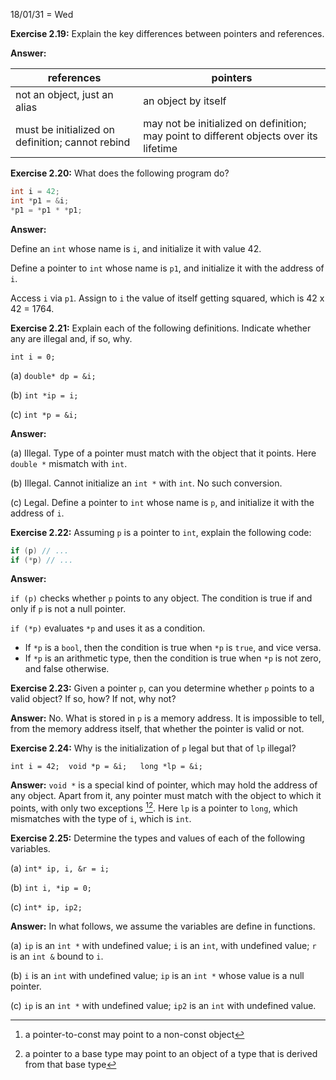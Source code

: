 18/01/31 = Wed

**Exercise 2.19:** Explain the key differences between pointers and references.

**Answer:**

| references                               | pointers                                 |
| ---------------------------------------- | ---------------------------------------- |
| not an object, just an alias             | an object by itself                      |
| must be initialized on definition; cannot rebind | may not be initialized on definition; may point to different objects over its lifetime |

**Exercise 2.20:** What does the following program do?

```c++
int i = 42;
int *p1 = &i;
*p1 = *p1 * *p1;
```

**Answer:** 

Define an `int` whose name is `i`, and initialize it with value 42.

Define a pointer to `int` whose name is `p1`, and initialize it with the address of `i`.

Access `i` via `p1`. Assign to `i` the value of itself getting squared, which is 42 x 42 = 1764.

**Exercise 2.21:** Explain each of the following definitions. Indicate whether
any are illegal and, if so, why.

`int i = 0;`

(a) `double* dp = &i;`

(b) `int *ip = i;`

(c) `int *p = &i;`

**Answer:** 

(a) Illegal. Type of a pointer must match with the object that it points. Here `double *` mismatch with `int`.

(b) Illegal. Cannot initialize an `int *` with `int`. No such conversion.

(c) Legal. Define a pointer to `int` whose name is `p`, and initialize it with the address of `i`.

**Exercise 2.22:** Assuming `p` is a pointer to `int`, explain the following code:

```c++
if (p) // ...
if (*p) // ...
```

**Answer:**

`if (p)` checks whether `p` points to any object. The condition is true if and only if `p` is not a null pointer.

`if (*p)` evaluates `*p` and uses it as a condition.

- If `*p` is a `bool`, then the condition is true when `*p` is `true`, and vice versa.
- If `*p` is an arithmetic type, then the condition is true when `*p` is not zero, and false otherwise.

**Exercise 2.23:** Given a pointer `p`, can you determine whether `p` points to a valid object? If so, how? If not, why not?

**Answer:** No. What is stored in `p` is a memory address. It is impossible to tell, from the memory address itself, that whether the pointer is valid or not.

**Exercise 2.24:** Why is the initialization of `p` legal but that of `lp` illegal?

`int i = 42;  void *p = &i;   long *lp = &i;`

**Answer:** `void *` is a special kind of pointer, which may hold the address of any object. Apart from it, any pointer must match with the object to which it points, with only two exceptions [^1][^2]. Here `lp` is a pointer to `long`, which mismatches with the type of `i`, which is `int`.

[^1]: a pointer-to-const may point to a non-const object
[^2]: a pointer to a base type may point to an object of a type that is derived from that base type

**Exercise 2.25:** Determine the types and values of each of the following variables.

(a) `int* ip, i, &r = i;`

(b) `int i, *ip = 0;`

(c) `int* ip, ip2;`

**Answer:** In what follows, we assume the variables are define in functions.

(a) `ip` is an `int *` with undefined value; `i` is an `int`, with undefined value; `r` is an `int &` bound to `i`.

(b) `i` is an `int` with undefined value; `ip` is an `int *` whose value is a null pointer.

(c) `ip` is an `int *` with undefined value; `ip2` is an `int` with undefined value.
